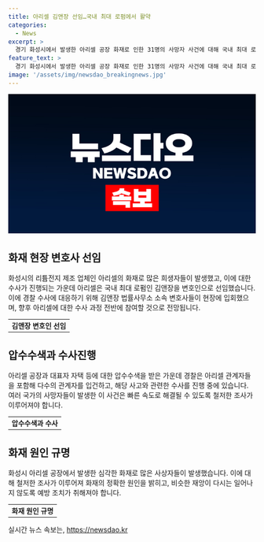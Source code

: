 ```yaml
---
title: 아리셀 김앤장 선임…국내 최대 로펌에서 활약
categories:
  - News
excerpt: >
  경기 화성시에서 발생한 아리셀 공장 화재로 인한 31명의 사망자 사건에 대해 국내 최대 로펌 김앤장이 변호인으로 선임됐다. 현재 아리셀은 국립과학수사연구원과 경찰 등과 협력하여 수사에 대응하고 있으며, 압수수색 과정에도 변호사들이 함께 참여했다. 이에 더해, 사고 당일에 아리셀로 향한 택시 탑승자 발언과 관련하여 수사가 진행 중이며, 국과수는 사망자들의 초기 검시 결과를 수사본부에 전달했다.
feature_text: >
  경기 화성시에서 발생한 아리셀 공장 화재로 인한 31명의 사망자 사건에 대해 국내 최대 로펌 김앤장이 변호인으로 선임됐다. 현재 아리셀은 국립과학수사연구원과 경찰 등과 협력하여 수사에 대응하고 있으며, 압수수색 과정에도 변호사들이 함께 참여했다. 이에 더해, 사고 당일에 아리셀로 향한 택시 탑승자 발언과 관련하여 수사가 진행 중이며, 국과수는 사망자들의 초기 검시 결과를 수사본부에 전달했다.
image: '/assets/img/newsdao_breakingnews.jpg'
---
```


<p><img src="/assets/img/newsdao_breakingnews.jpg" alt="implanttips 속보" /></p>

<h2 data-ke-size="size26">화재 현장 변호사 선임</h2>

<p data-ke-size="size16">화성시의 리튬전지 제조 업체인 아리셀의 화재로 많은 희생자들이 발생했고, 이에 대한 수사가 진행되는 가운데 아리셀은 국내 최대 로펌인 김앤장을 변호인으로 선임했습니다. 이에 경찰 수사에 대응하기 위해 김앤장 법률사무소 소속 변호사들이 현장에 입회했으며, 향후 아리셀에 대한 수사 과정 전반에 참여할 것으로 전망됩니다.</p>

<table>
  <tr>
    <td style="text-align: center; height: 17px;"><b>김앤장 변호인 선임</b></td>
  </tr>
</table>

<h2 data-ke-size="size26">압수수색과 수사진행</h2>

<p data-ke-size="size16">아리셀 공장과 대표자 자택 등에 대한 압수수색을 받은 가운데 경찰은 아리셀 관계자들을 포함해 다수의 관계자를 입건하고, 해당 사고와 관련한 수사를 진행 중에 있습니다. 여러 국가의 사망자들이 발생한 이 사건은 빠른 속도로 해결될 수 있도록 철저한 조사가 이루어져야 합니다.</p>

<table>
  <tr>
    <td style="text-align: center; height: 17px;"><b>압수수색과 수사</b></td>
  </tr>
</table>

<h2 data-ke-size="size26">화재 원인 규명</h2>

<p data-ke-size="size16">화성시 아리셀 공장에서 발생한 심각한 화재로 많은 사상자들이 발생했습니다. 이에 대해 철저한 조사가 이루어져 화재의 정확한 원인을 밝히고, 비슷한 재앙이 다시는 일어나지 않도록 예방 조치가 취해져야 합니다.</p>

<table>
  <tr>
    <td style="text-align: center; height: 17px;"><b>화재 원인 규명</b></td>
  </tr>
</table>
실시간 뉴스 속보는, <a href="https://newsdao.kr" rel="dofollow">https://newsdao.kr</a>


